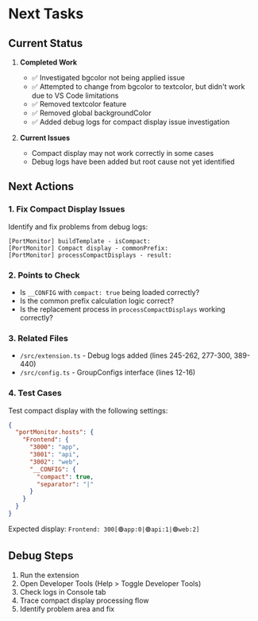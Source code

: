 # Next Tasks

## Current Status

1. **Completed Work**
   - ✅ Investigated bgcolor not being applied issue
   - ✅ Attempted to change from bgcolor to textcolor, but didn't work due to VS Code limitations
   - ✅ Removed textcolor feature
   - ✅ Removed global backgroundColor
   - ✅ Added debug logs for compact display issue investigation

2. **Current Issues**
   - Compact display may not work correctly in some cases
   - Debug logs have been added but root cause not yet identified

## Next Actions

### 1. Fix Compact Display Issues
Identify and fix problems from debug logs:

```
[PortMonitor] buildTemplate - isCompact: 
[PortMonitor] Compact display - commonPrefix:
[PortMonitor] processCompactDisplays - result:
```

### 2. Points to Check
- Is `__CONFIG` with `compact: true` being loaded correctly?
- Is the common prefix calculation logic correct?
- Is the replacement process in `processCompactDisplays` working correctly?

### 3. Related Files
- `/src/extension.ts` - Debug logs added (lines 245-262, 277-300, 389-440)
- `/src/config.ts` - GroupConfigs interface (lines 12-16)

### 4. Test Cases
Test compact display with the following settings:
```json
{
  "portMonitor.hosts": {
    "Frontend": {
      "3000": "app",
      "3001": "api",
      "3002": "web",
      "__CONFIG": {
        "compact": true,
        "separator": "|"
      }
    }
  }
}
```

Expected display: `Frontend: 300[🟢app:0|🟢api:1|🟢web:2]`

## Debug Steps
1. Run the extension
2. Open Developer Tools (Help > Toggle Developer Tools)
3. Check logs in Console tab
4. Trace compact display processing flow
5. Identify problem area and fix